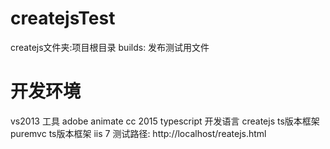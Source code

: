 ﻿# createjsTest
createjs文件夹:项目根目录
builds:	发布测试用文件

# 开发环境
vs2013 工具
adobe animate cc 2015
typescript 开发语言
createjs  ts版本框架
puremvc   ts版本框架
iis 7  测试路径: http://localhost/reatejs.html